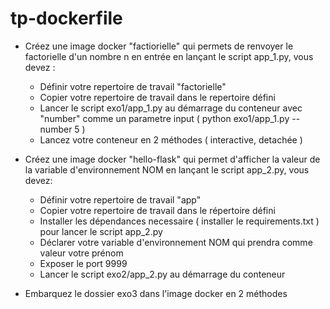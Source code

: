 # tp-dockerfile
- Créez une image docker "factiorielle" qui permets de renvoyer le factorielle d'un nombre n en entrée en lançant le script app_1.py, vous devez :
    - Définir votre repertoire de travail "factorielle"
	- Copier votre repertoire de travail dans le repertoire défini
	- Lancer le script exo1/app_1.py au démarrage du conteneur avec "number" comme un parametre input ( python exo1/app_1.py --number 5 )
	- Lancez votre conteneur en 2 méthodes ( interactive, detachée ) 
		
- Créez une image docker "hello-flask" qui permet d'afficher la valeur de la variable d'environnement NOM en lançant le script app_2.py, vous devez:
	- Définir votre repertoire de travail "app"
	- Copier votre repertoire de travail dans le répertoire défini
	- Installer les dépendances necessaire ( installer le requirements.txt ) pour lancer le script app_2.py 
	- Déclarer votre variable d'environnement NOM qui prendra comme valeur votre prénom
	- Exposer le port 9999
	- Lancer le script exo2/app_2.py au démarrage du conteneur
		
- Embarquez le dossier exo3 dans l'image docker en 2 méthodes 
